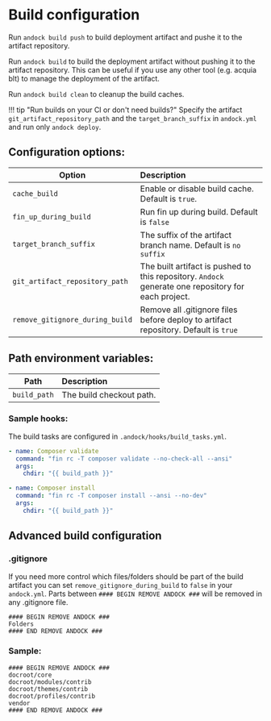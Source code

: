 # Build configuration 

Run `andock build push` to build deployment artifact and pushe it to the artifact repository.

Run `andock build` to build the deployment artifact without pushing it to the artifact repository. This can be useful if you use any other tool (e.g. acquia blt) to manage the deployment of the artifact.
 
Run `andock build clean` to cleanup the build caches. 
 
!!! tip "Run builds on your CI or don't need builds?"
    Specify the artifact `git_artifact_repository_path` and the `target_branch_suffix` in `andock.yml` and run only `andock deploy`.

## Configuration options:

| Option                     | Description |
|----------------------------|:------------|
| `cache_build`            | Enable or disable build cache. Default is `true`.
| `fin_up_during_build`            | Run fin up during build. Default is `false`
| `target_branch_suffix`            | The suffix of the artifact branch name. Default is `no suffix`
| `git_artifact_repository_path`            | The built artifact is pushed to this repository. `Andock` generate one repository for each project.
| `remove_gitignore_during_build`            | Remove all .gitignore files before deploy to artifact repository. Default is `true`

## Path environment variables:

| Path                     | Description |
|----------------------------|:------------|
| `build_path`            | The build checkout path.

### Sample hooks:
The build tasks are configured in `.andock/hooks/build_tasks.yml`. 
```yaml
- name: Composer validate
  command: "fin rc -T composer validate --no-check-all --ansi"
  args:
    chdir: "{{ build_path }}"

- name: Composer install
  command: "fin rc -T composer install --ansi --no-dev"
  args:
    chdir: "{{ build_path }}"

```

## Advanced build configuration

### .gitignore
If you need more control which files/folders should be part of the build artifact you can set `remove_gitignore_during_build` to `false` in your `andock.yml`.
Parts between `#### BEGIN REMOVE ANDOCK ###` will be removed in any .gitignore file.
```
#### BEGIN REMOVE ANDOCK ###
Folders  
#### END REMOVE ANDOCK ###
```
### Sample:
```
#### BEGIN REMOVE ANDOCK ###
docroot/core
docroot/modules/contrib
docroot/themes/contrib
docroot/profiles/contrib
vendor
#### END REMOVE ANDOCK ###
```


